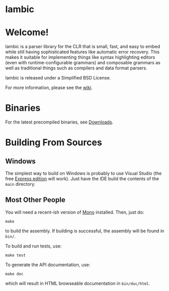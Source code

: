 Iambic
===

# Welcome!

Iambic is a parser library for the CLR that is small, fast, and easy to embed while still having sophisticated features like automatic error recovery. This makes it suitable for implementing things like syntax highlighting editors (even with runtime-configurable grammars) and composable grammars as well as traditional things such as compilers and data format parsers.

Iambic is released under a Simplified BSD License.

For more information, please see the [wiki](http://wiki.github.com/naucera/iambic/).

# Binaries

For the latest precompiled binaries, see [Downloads](http://github.com/naucera/iambic/archives/master).

# Building From Sources


## Windows

The simplest way to build on Windows is probably to use Visual Studio (the free [Express edition](http://www.microsoft.com/express/) will work). Just have the IDE build the contents of the `main` directory.


## Most Other People

You will need a recent-ish version of [Mono](http://mono-project.com) installed. Then, just do:

	make

to build the assembly. If building is successful, the assembly will be found in `bin/`.

To build and run tests, use:

	make test

To generate the API documentation, use:

    make doc

which will result in HTML browseable documentation in `bin/doc/html`.
